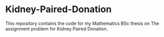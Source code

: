 # Kidney-Paired-Donation
This repository contains the code for my Mathematics BSc thesis on The assignment problem for Kidney Paired Donation.
